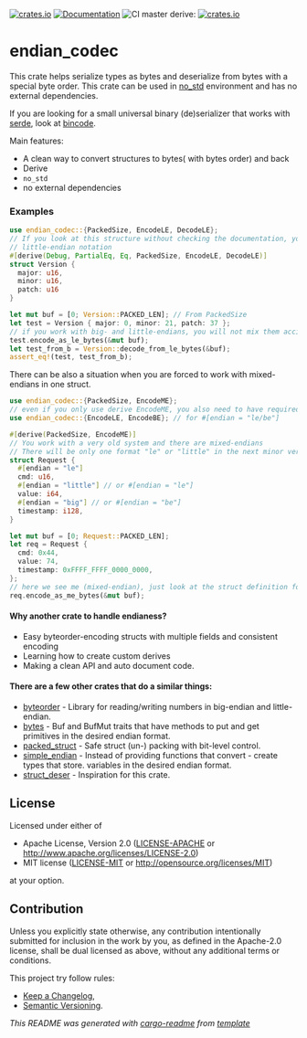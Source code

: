 [![crates.io](https://img.shields.io/crates/v/endian_codec.svg)](https://crates.io/crates/endian_codec)
[![Documentation](https://docs.rs/endian_codec/badge.svg)](https://docs.rs/endian_codec/)
![CI master](https://github.com/xoac/endian_codec/workflows/Continuous%20integration/badge.svg?branch=master)
derive: [![crates.io](https://img.shields.io/crates/v/endian_codec_derive.svg)](https://crates.io/crates/endian_codec_derive)

# endian_codec

This crate helps serialize types as bytes and deserialize from bytes with a special
byte order. This crate can be used in [no_std] environment and has no external dependencies.

If you are looking for a small universal binary (de)serializer that works with
[serde], look at [bincode].

Main features:
* A clean way to convert structures to bytes( with bytes order) and back
* Derive
* `no_std`
* no external dependencies

### Examples
```rust
use endian_codec::{PackedSize, EncodeLE, DecodeLE};
// If you look at this structure without checking the documentation, you know it works with
// little-endian notation
#[derive(Debug, PartialEq, Eq, PackedSize, EncodeLE, DecodeLE)]
struct Version {
  major: u16,
  minor: u16,
  patch: u16
}

let mut buf = [0; Version::PACKED_LEN]; // From PackedSize
let test = Version { major: 0, minor: 21, patch: 37 };
// if you work with big- and little-endians, you will not mix them accidentally
test.encode_as_le_bytes(&mut buf);
let test_from_b = Version::decode_from_le_bytes(&buf);
assert_eq!(test, test_from_b);
```

There can be also a situation when you are forced to work with mixed-endians in one struct.
```rust
use endian_codec::{PackedSize, EncodeME};
// even if you only use derive EncodeME, you also need to have required traits in the scope.
use endian_codec::{EncodeLE, EncodeBE}; // for #[endian = "le/be"]

#[derive(PackedSize, EncodeME)]
// You work with a very old system and there are mixed-endians
// There will be only one format "le" or "little" in the next minor version.
struct Request {
  #[endian = "le"]
  cmd: u16,
  #[endian = "little"] // or #[endian = "le"]
  value: i64,
  #[endian = "big"] // or #[endian = "be"]
  timestamp: i128,
}

let mut buf = [0; Request::PACKED_LEN];
let req = Request {
  cmd: 0x44,
  value: 74,
  timestamp: 0xFFFF_FFFF_0000_0000,
};
// here we see me (mixed-endian), just look at the struct definition for details
req.encode_as_me_bytes(&mut buf);

```

#### Why another crate to handle endianess?
* Easy byteorder-encoding structs with multiple fields and consistent encoding
* Learning how to create custom derives
* Making a clean API and auto document code.

#### There are a few other crates that do a similar things:
* [byteorder] -  Library for reading/writing numbers in big-endian and little-endian.
* [bytes] - Buf and BufMut traits that have methods to put and get primitives in the desired endian format.
* [packed_struct] - Safe struct (un-) packing with bit-level control.
* [simple_endian] - Instead of providing functions that convert - create types that store.
variables in the desired endian format.
* [struct_deser] - Inspiration for this crate.



[bincode]:https://crates.io/crates/bincode
[byteorder]:https://crates.io/crates/byteorder
[bytes]:https://crates.io/crates/bytes
[packed_struct]:https://crates.io/crates/packed_struct
[simple_endian]:https://crates.io/crates/simple_endian
[struct_deser]:https://crates.io/crates/struct_deser
[no_std]:https://rust-embedded.github.io/book/intro/no-std.html
[serde]:https://crates.io/crates/serde

## License

Licensed under either of

 * Apache License, Version 2.0
   ([LICENSE-APACHE](LICENSE-APACHE) or http://www.apache.org/licenses/LICENSE-2.0)
 * MIT license
   ([LICENSE-MIT](LICENSE-MIT) or http://opensource.org/licenses/MIT)

at your option.

## Contribution

Unless you explicitly state otherwise, any contribution intentionally submitted
for inclusion in the work by you, as defined in the Apache-2.0 license, shall be
dual licensed as above, without any additional terms or conditions.

This project try follow rules:
* [Keep a Changelog](https://keepachangelog.com/en/1.0.0/),
* [Semantic Versioning](https://semver.org/spec/v2.0.0.html).

_This README was generated with [cargo-readme](https://github.com/livioribeiro/cargo-readme) from [template](https://github.com/xoac/crates-io-lib-template)_
